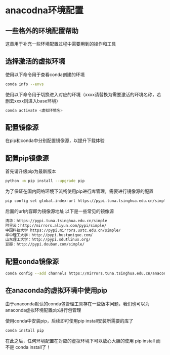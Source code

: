 # anacodna环境配置

## 一些格外的环境配置帮助

这章用于补充一些环境配置过程中需要用到的操作和工具

## 选择激活的虚拟环境

使用以下命令用于查看conda创建的环境

``` sh
conda info --envs
```

使用以下命令用于切换进入对应的环境（xxxx请替换为需要激活的环境名称，若删去xxxx则进入base环境）

``` sh
conda activate <虚拟环境名>
```

## 配置镜像源

在pip和conda中分别配置镜像源，以提升下载体验

## 配置pip镜像源

首先请升级pip为最新版本

``` sh
python -m pip install --upgrade pip
```

为了保证在国内网络环境下流畅使用pip进行库管理，需要进行镜像源的配置

``` sh
pip config set global.index-url https://pypi.tuna.tsinghua.edu.cn/simple
```

后面的url内容即为镜像源地址
以下是一些常见的镜像源

``` sh
清华：https://pypi.tuna.tsinghua.edu.cn/simple
阿里云：http://mirrors.aliyun.com/pypi/simple/
中国科技大学 https://pypi.mirrors.ustc.edu.cn/simple/
华中理工大学：http://pypi.hustunique.com/
山东理工大学：http://pypi.sdutlinux.org/
豆瓣：http://pypi.douban.com/simple/
```

## 配置conda镜像源

``` sh
conda config --add channels https://mirrors.tuna.tsinghua.edu.cn/anaconda/pkgs/free/
```

## 在anaconda的虚拟环境中使用pip

由于anaconda默认的conda包管理工具存在一些版本问题，我们也可以为anaconda虚拟环境配置pip进行包管理

使用conda中安装pip，后续即可使用pip install安装所需要的库了

``` sh
conda install pip
```

在此之后，任何环境配置在对应的虚拟环境下可以放心大胆的使用 pip install 而不是 conda install了！
